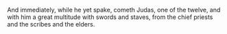 And immediately, while he yet spake, cometh Judas, one of the twelve, and with him a great multitude with swords and staves, from the chief priests and the scribes and the elders.
